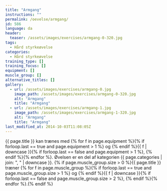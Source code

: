 ```yaml
---
title: "Armgang"
instructions: ""
permalink: /oevelse/armgang/
id: 586
language: da
header:
  teaser: /assets/images/exercises/armgang-0-320.jpg
tags:
  - Hård styrkeøvelse
categories:
  - Hård styrkeøvelse
training_type: []
training_focus: []
equipment: []
muscle_group: []
alternative_titles: []
gallery:
  - url: /assets/images/exercises/armgang-0.jpg
    image_path: /assets/images/exercises/armgang-0-320.jpg
    alt: "Armgang"
    title: "Armgang"
  - url: /assets/images/exercises/armgang-1.jpg
    image_path: /assets/images/exercises/armgang-1-320.jpg
    alt: "Armgang"
    title: "Armgang"
last_modified_at: 2014-10-03T11:08:05Z
---
```


{{ page.title }} kan trænes med {% for f in page.equipment %}{% if forloop.last == true and page.equipment > 1 %} og {% endif %}{{ f | downcase  }}{% if forloop.last == false and page.equipment > 1 %}, {% endif %}{% endfor %}. Øvelsen er en del af kategorien {{ page.categories | join: ", " | downcase }}. {% if page.muscle_group.size > 0 %}{{ page.title }} træner {% for f in page.muscle_group %}{% if forloop.last == true and page.muscle_group.size > 1 %} og {% endif %}{{ f | downcase }}{% if forloop.last == false and page.muscle_group.size > 2 %}, {% endif %}{% endfor %}.{% endif %}
